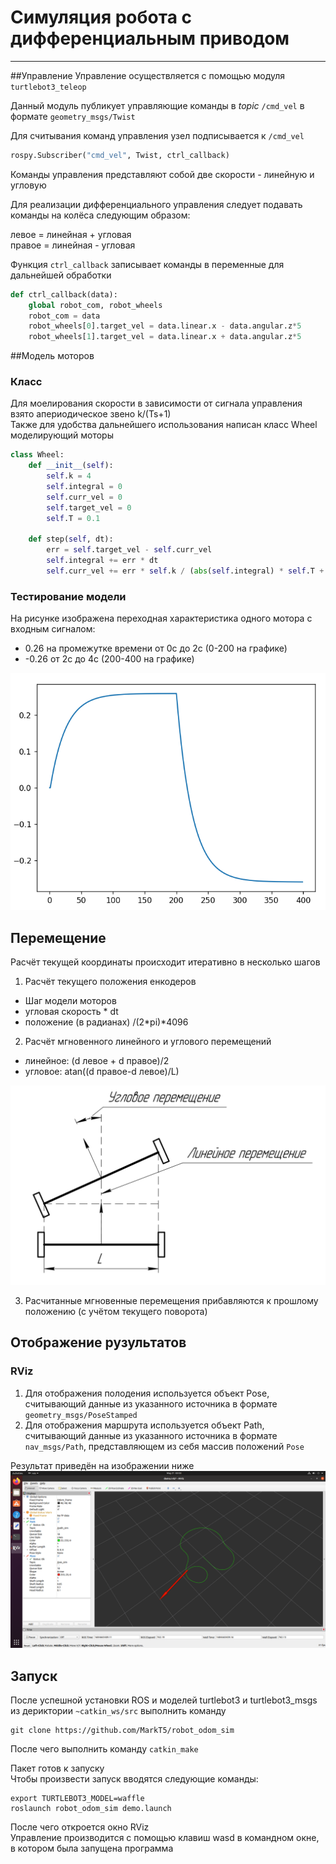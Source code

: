 Cимуляция робота с дифференциальным приводом
===
---
##Управление
Управление осуществляется с помощью модуля `turtlebot3_teleop`

Данный модуль публикует управляющие команды в _topic_ `/cmd_vel` в формате `geometry_msgs/Twist`

Для считывания команд управления узел подписывается к `/cmd_vel`
```python
rospy.Subscriber("cmd_vel", Twist, ctrl_callback)
```
Команды управления представляют собой две скорости - линейную и угловую

Для реализации дифференциального управления следует подавать команды на колёса следующим образом:

левое = линейная + угловая  
правое = линейная - угловая

Функция `ctrl_callback` записывает команды в переменные для дальнейшей обработки
```python
def ctrl_callback(data):
    global robot_com, robot_wheels
    robot_com = data
    robot_wheels[0].target_vel = data.linear.x - data.angular.z*5
    robot_wheels[1].target_vel = data.linear.x + data.angular.z*5
```

##Модель моторов
### Класс
Для моелирования скорости в зависимости от сигнала управления взято апериодическое звено k/(Ts+1)  
Также для удобства дальнейшего использования написан класс Wheel моделирующий моторы
```python
class Wheel:
    def __init__(self):
        self.k = 4
        self.integral = 0
        self.curr_vel = 0
        self.target_vel = 0
        self.T = 0.1

    def step(self, dt):
        err = self.target_vel - self.curr_vel
        self.integral += err * dt
        self.curr_vel += err * self.k / (abs(self.integral) * self.T + 1) * dt
```
### Тестирование модели
На рисунке изображена переходная характеристика одного мотора с входным сигналом:
* 0.26 на промежутке времени от 0с до 2с (0-200 на графике) 
* -0.26 от 2с до 4с (200-400 на графике)

![alt text](https://github.com/MarkT5/robot_odom_sim/blob/main/img/model_test.png "motor model")

## Перемещение
Расчёт текущей координаты происходит итеративно в несколько шагов
1. Расчёт текущего положения енкодеров
  - Шаг модели моторов
  - угловая скорость * dt
  - положение (в радианах) /(2*pi)*4096
2. Расчёт мгновенного линейного и углового перемещений
  - линейное: (d левое + d правое)/2
  - угловое: atan((d правое-d левое)/L)

![alt_text](https://github.com/MarkT5/robot_odom_sim/blob/main/img/delta_calc.png "Расчёт мгновенных перемещений")

3. Расчитанные мгновенные перемещения прибавляются к прошлому положению (с учётом текущего поворота)

## Отображение рузультатов
### RViz
1. Для отображения полодения используется объект Pose, считывающий данные из указанного источника в формате `geometry_msgs/PoseStamped`
2. Для отображения маршрута используется объект Path, считывающий данные из указанного источника в формате `nav_msgs/Path`, представляющем из себя массив положений `Pose`

Результат приведён на изображении ниже
![alt_text](https://github.com/MarkT5/robot_odom_sim/blob/main/img/Screenshot%20from%202023-05-21%2003-03-29.png "результат моделирования")

## Запуск
После успешной установки ROS и моделей turtlebot3 и turtlebot3_msgs из дериктории `~catkin_ws/src` выполнить команду
```
git clone https://github.com/MarkT5/robot_odom_sim
```
После чего выполнить команду `catkin_make`

Пакет готов к запуску  
Чтобы произвести запуск вводятся следующие команды:
```
export TURTLEBOT3_MODEL=waffle
roslaunch robot_odom_sim demo.launch
```
После чего откроется окно RViz  
Управление производится с помощью клавиш wasd в командном окне, в котором была запущена программа
